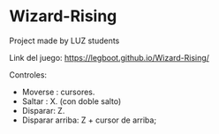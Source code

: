 # Wizard-Rising
Project made by LUZ students

Link del juego:
https://legboot.github.io/Wizard-Rising/

Controles:
- Moverse : cursores.
- Saltar  : X. (con doble salto)
- Disparar: Z.
- Disparar arriba: Z + cursor de arriba;

